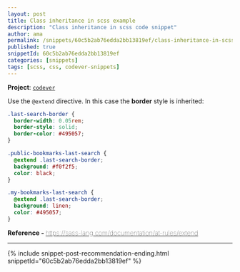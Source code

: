 ```yaml
---
layout: post
title: Class inheritance in scss example
description: "Class inheritance in scss code snippet"
author: ama
permalink: /snippets/60c5b2ab76edda2bb13819ef/class-inheritance-in-scss-example
published: true
snippetId: 60c5b2ab76edda2bb13819ef
categories: [snippets]
tags: [scss, css, codever-snippets]
---
```


**Project**: [`codever`](https://github.com/CodeverDotDev/codever)

Use the `@extend` directive. In this case the **border** style is inherited:

```scss
.last-search-border {
  border-width: 0.05rem;
  border-style: solid;
  border-color: #495057;
}

.public-bookmarks-last-search {
  @extend .last-search-border;
  background: #f0f2f5;
  color: black;
}

.my-bookmarks-last-search {
  @extend .last-search-border;
  background: linen;
  color: #495057;
}
```

<span style="font-size: 0.9rem">
  <strong>Reference - </strong>
  <a href="https://sass-lang.com/documentation/at-rules/extend" target="_blank" style="font-weight: lighter">
     https://sass-lang.com/documentation/at-rules/extend
  </a>
</span>

<hr/>

 {% include snippet-post-recommendation-ending.html snippetId="60c5b2ab76edda2bb13819ef" %}
